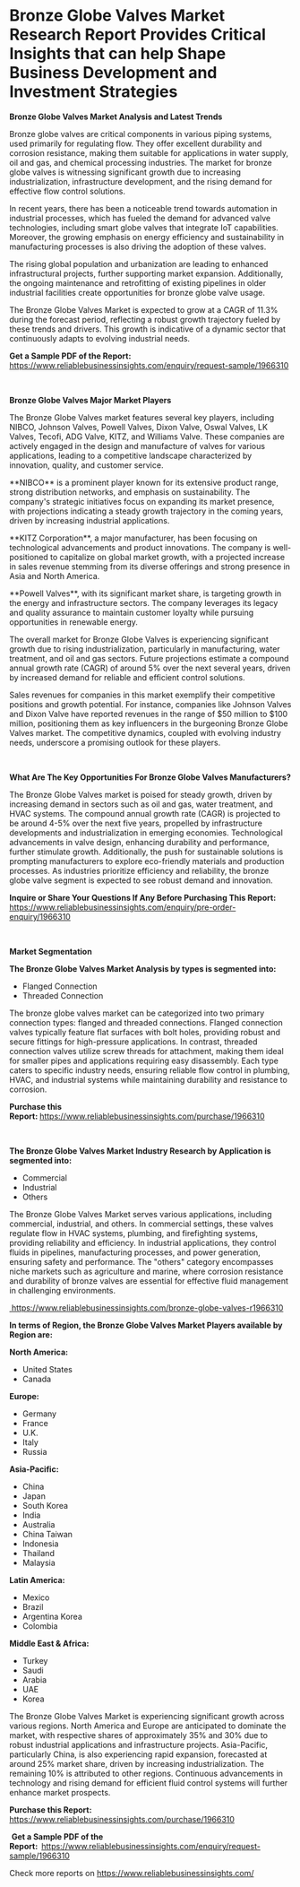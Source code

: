 <p><h1>Bronze Globe Valves Market Research Report Provides Critical Insights that can help Shape Business Development and Investment Strategies</h1></p><p><strong>Bronze Globe Valves Market Analysis and Latest Trends</strong></p>
<p><p>Bronze globe valves are critical components in various piping systems, used primarily for regulating flow. They offer excellent durability and corrosion resistance, making them suitable for applications in water supply, oil and gas, and chemical processing industries. The market for bronze globe valves is witnessing significant growth due to increasing industrialization, infrastructure development, and the rising demand for effective flow control solutions.</p><p>In recent years, there has been a noticeable trend towards automation in industrial processes, which has fueled the demand for advanced valve technologies, including smart globe valves that integrate IoT capabilities. Moreover, the growing emphasis on energy efficiency and sustainability in manufacturing processes is also driving the adoption of these valves. </p><p>The rising global population and urbanization are leading to enhanced infrastructural projects, further supporting market expansion. Additionally, the ongoing maintenance and retrofitting of existing pipelines in older industrial facilities create opportunities for bronze globe valve usage.</p><p>The Bronze Globe Valves Market is expected to grow at a CAGR of 11.3% during the forecast period, reflecting a robust growth trajectory fueled by these trends and drivers. This growth is indicative of a dynamic sector that continuously adapts to evolving industrial needs.</p></p>
<p><strong>Get a Sample PDF of the Report:&nbsp;</strong> <a href="https://www.reliablebusinessinsights.com/enquiry/request-sample/1966310?utm_campaign=2099&utm_medium=2&utm_source=Github&utm_content=ia&utm_term=10042025&utm_id=bronze-globe-valves">https://www.reliablebusinessinsights.com/enquiry/request-sample/1966310</a></p>
<p>&nbsp;</p>
<p><strong>Bronze Globe Valves Major Market Players</strong></p>
<p><p>The Bronze Globe Valves market features several key players, including NIBCO, Johnson Valves, Powell Valves, Dixon Valve, Oswal Valves, LK Valves, Tecofi, ADG Valve, KITZ, and Williams Valve. These companies are actively engaged in the design and manufacture of valves for various applications, leading to a competitive landscape characterized by innovation, quality, and customer service.</p><p>**NIBCO** is a prominent player known for its extensive product range, strong distribution networks, and emphasis on sustainability. The company's strategic initiatives focus on expanding its market presence, with projections indicating a steady growth trajectory in the coming years, driven by increasing industrial applications.</p><p>**KITZ Corporation**, a major manufacturer, has been focusing on technological advancements and product innovations. The company is well-positioned to capitalize on global market growth, with a projected increase in sales revenue stemming from its diverse offerings and strong presence in Asia and North America.</p><p>**Powell Valves**, with its significant market share, is targeting growth in the energy and infrastructure sectors. The company leverages its legacy and quality assurance to maintain customer loyalty while pursuing opportunities in renewable energy.</p><p>The overall market for Bronze Globe Valves is experiencing significant growth due to rising industrialization, particularly in manufacturing, water treatment, and oil and gas sectors. Future projections estimate a compound annual growth rate (CAGR) of around 5% over the next several years, driven by increased demand for reliable and efficient control solutions.</p><p>Sales revenues for companies in this market exemplify their competitive positions and growth potential. For instance, companies like Johnson Valves and Dixon Valve have reported revenues in the range of $50 million to $100 million, positioning them as key influencers in the burgeoning Bronze Globe Valves market. The competitive dynamics, coupled with evolving industry needs, underscore a promising outlook for these players.</p></p>
<p>&nbsp;</p>
<p><strong>What Are The Key Opportunities For Bronze Globe Valves Manufacturers?</strong></p>
<p><p>The Bronze Globe Valves market is poised for steady growth, driven by increasing demand in sectors such as oil and gas, water treatment, and HVAC systems. The compound annual growth rate (CAGR) is projected to be around 4-5% over the next five years, propelled by infrastructure developments and industrialization in emerging economies. Technological advancements in valve design, enhancing durability and performance, further stimulate growth. Additionally, the push for sustainable solutions is prompting manufacturers to explore eco-friendly materials and production processes. As industries prioritize efficiency and reliability, the bronze globe valve segment is expected to see robust demand and innovation.</p></p>
<p><strong>Inquire or Share Your Questions If Any Before Purchasing This Report:</strong> <a href="https://www.reliablebusinessinsights.com/enquiry/pre-order-enquiry/1966310?utm_campaign=2099&utm_medium=2&utm_source=Github&utm_content=ia&utm_term=10042025&utm_id=bronze-globe-valves">https://www.reliablebusinessinsights.com/enquiry/pre-order-enquiry/1966310</a></p>
<p>&nbsp;</p>
<p><strong>Market Segmentation</strong></p>
<p><strong>The Bronze Globe Valves Market Analysis by types is segmented into:</strong></p>
<p><ul><li>Flanged Connection</li><li>Threaded Connection</li></ul></p>
<p><p>The bronze globe valves market can be categorized into two primary connection types: flanged and threaded connections. Flanged connection valves typically feature flat surfaces with bolt holes, providing robust and secure fittings for high-pressure applications. In contrast, threaded connection valves utilize screw threads for attachment, making them ideal for smaller pipes and applications requiring easy disassembly. Each type caters to specific industry needs, ensuring reliable flow control in plumbing, HVAC, and industrial systems while maintaining durability and resistance to corrosion.</p></p>
<p><strong>Purchase this Report:&nbsp;</strong><a href="https://www.reliablebusinessinsights.com/purchase/1966310?utm_campaign=2099&utm_medium=2&utm_source=Github&utm_content=ia&utm_term=10042025&utm_id=bronze-globe-valves">https://www.reliablebusinessinsights.com/purchase/1966310</a></p>
<p>&nbsp;</p>
<p><strong>The Bronze Globe Valves Market Industry Research by Application is segmented into:</strong></p>
<p><ul><li>Commercial</li><li>Industrial</li><li>Others</li></ul></p>
<p><p>The Bronze Globe Valves Market serves various applications, including commercial, industrial, and others. In commercial settings, these valves regulate flow in HVAC systems, plumbing, and firefighting systems, providing reliability and efficiency. In industrial applications, they control fluids in pipelines, manufacturing processes, and power generation, ensuring safety and performance. The "others" category encompasses niche markets such as agriculture and marine, where corrosion resistance and durability of bronze valves are essential for effective fluid management in challenging environments.</p></p>
<p><a href="https://www.reliablebusinessinsights.com/bronze-globe-valves-r1966310?utm_campaign=2099&utm_medium=2&utm_source=Github&utm_content=ia&utm_term=10042025&utm_id=bronze-globe-valves">&nbsp;https://www.reliablebusinessinsights.com/bronze-globe-valves-r1966310</a></p>
<p><strong>In terms of Region, the Bronze Globe Valves Market Players available by Region are:</strong></p>
<p>
    <p> <strong> North America: </strong>
        <ul>
            <li>United States</li>
            <li>Canada</li>
        </ul>
        </p> 
    <p> <strong> Europe: </strong>
        <ul>
            <li>Germany</li>
            <li>France</li>
            <li>U.K.</li>
            <li>Italy</li>
            <li>Russia</li>
        </ul>
        </p> 
    <p> <strong> Asia-Pacific: </strong>
        <ul>
            <li>China</li>
            <li>Japan</li>
            <li>South Korea</li>
            <li>India</li>
            <li>Australia</li>
            <li>China Taiwan</li>
            <li>Indonesia</li>
            <li>Thailand</li>
            <li>Malaysia</li>
        </ul>
        </p> 
    <p> <strong> Latin America: </strong>
        <ul>
            <li>Mexico</li>
            <li>Brazil</li>
            <li>Argentina Korea</li>
            <li>Colombia</li>
        </ul>
        </p> 
    <p> <strong> Middle East & Africa: </strong>
        <ul>
            <li>Turkey</li>
            <li>Saudi</li>
            <li>Arabia</li>
            <li>UAE</li>
            <li>Korea</li>
        </ul>
    </p>
    </p>
<p><p>The Bronze Globe Valves Market is experiencing significant growth across various regions. North America and Europe are anticipated to dominate the market, with respective shares of approximately 35% and 30% due to robust industrial applications and infrastructure projects. Asia-Pacific, particularly China, is also experiencing rapid expansion, forecasted at around 25% market share, driven by increasing industrialization. The remaining 10% is attributed to other regions. Continuous advancements in technology and rising demand for efficient fluid control systems will further enhance market prospects.</p></p>
<p><strong>Purchase this Report: </strong><a href="https://www.reliablebusinessinsights.com/purchase/1966310?utm_campaign=2099&utm_medium=2&utm_source=Github&utm_content=ia&utm_term=10042025&utm_id=bronze-globe-valves">https://www.reliablebusinessinsights.com/purchase/1966310</a></p>
<p>&nbsp;<strong>Get a Sample PDF of the Report:&nbsp;&nbsp;</strong><a href="https://www.reliablebusinessinsights.com/enquiry/request-sample/1966310?utm_campaign=2099&utm_medium=2&utm_source=Github&utm_content=ia&utm_term=10042025&utm_id=bronze-globe-valves">https://www.reliablebusinessinsights.com/enquiry/request-sample/1966310</a></p>
<p><strong></strong></p>
<p>Check more reports on <a href="https://www.reliablebusinessinsights.com/?utm_campaign=2099&utm_medium=2&utm_source=Github&utm_content=ia&utm_term=10042025&utm_id=bronze-globe-valves">https://www.reliablebusinessinsights.com/</a></p>